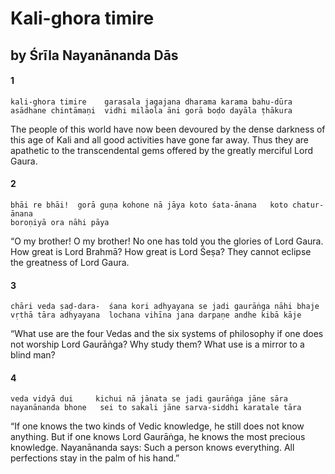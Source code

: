 # Kali-ghora timire

## by Śrīla Nayanānanda Dās

#### 1

    kali-ghora timire    garasala jagajana dharama karama bahu-dūra
    asādhane chintāmaṇi  vidhi milāola āni gorā boḍo dayāla ṭhākura

The people of this world have now been devoured by the dense darkness of this age of Kali and all good activities have gone far away. Thus they are apathetic to the transcendental gems offered by the greatly merciful Lord Gaura.

#### 2

    bhāi re bhāi!  gorā guṇa kohone nā jāya koto śata-ānana   koto chatur-ānana
    boroṇiyā ora nāhi pāya

“O my brother! O my brother! No one has told you the glories of Lord Gaura. How great is Lord Brahmā? How great is Lord Śeṣa? They cannot eclipse the greatness of Lord Gaura.

#### 3

    chāri veda ṣaḍ-dara-  śana kori adhyayana se jadi gaurāṅga nāhi bhaje
    vṛthā tāra adhyayana  lochana vihīna jana darpaṇe andhe kibā kāje

“What use are the four Vedas and the six systems of philosophy if one does not worship Lord Gaurāṅga? Why study them? What use is a mirror to a blind man?

#### 4

    veda vidyā dui     kichui nā jānata se jadi gaurāṅga jāne sāra
    nayanānanda bhone   sei to sakali jāne sarva-siddhi karatale tāra

“If one knows the two kinds of Vedic knowledge, he still does not know anything. But if one knows Lord Gaurāṅga, he knows the most precious knowledge. Nayanānanda says: Such a person knows everything. All perfections stay in the palm of his hand.”

